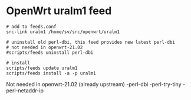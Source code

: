 # OpenWrt uralm1 feed

```
# add to feeds.conf
src-link uralm1 /home/sv/src/openwrt/uralm1

# uninstall old perl-dbi, this feed provides new latest perl-dbi
# not needed in openwrt-21.02
#scripts/feeds uninstall perl-dbi

# install
scripts/feeds update uralm1
scripts/feeds install -a -p uralm1
```

Not needed in openwrt-21.02 (already upstream)
-perl-dbi
-perl-try-tiny
-perl-netaddr-ip
